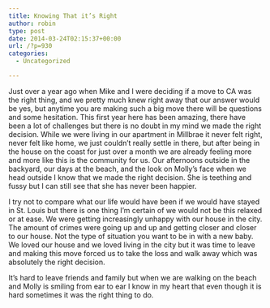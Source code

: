 ```yaml
---
title: Knowing That it’s Right
author: robin
type: post
date: 2014-03-24T02:15:37+00:00
url: /?p=930
categories:
  - Uncategorized

---
```

Just over a year ago when Mike and I were deciding if a move to CA was the right thing, and we pretty much knew right away that our answer would be yes, but anytime you are making such a big move there will be questions and some hesitation. This first year here has been amazing, there have been a lot of challenges but there is no doubt in my mind we made the right decision. While we were living in our apartment in Millbrae it never felt right, never felt like home, we just couldn&#8217;t really settle in there, but after being in the house on the coast for just over a month we are already feeling more and more like this is the community for us. Our afternoons outside in the backyard, our days at the beach, and the look on Molly&#8217;s face when we head outside I know that we made the right decision. She is teething and fussy but I can still see that she has never been happier.

I try not to compare what our life would have been if we would have stayed in St. Louis but there is one thing I&#8217;m certain of we would not be this relaxed or at ease. We were getting increasingly unhappy with our house in the city. The amount of crimes were going up and up and getting closer and closer to our house. Not the type of situation you want to be in with a new baby. We loved our house and we loved living in the city but it was time to leave and making this move forced us to take the loss and walk away which was absolutely the right decision.

It&#8217;s hard to leave friends and family but when we are walking on the beach and Molly is smiling from ear to ear I know in my heart that even though it is hard sometimes it was the right thing to do.